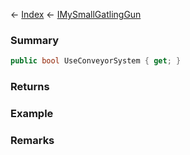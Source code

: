 ← [Index](Api-Index) ← [IMySmallGatlingGun](Sandbox.ModAPI.Ingame.IMySmallGatlingGun)

### Summary

```csharp
public bool UseConveyorSystem { get; }
```

### Returns

### Example

### Remarks

